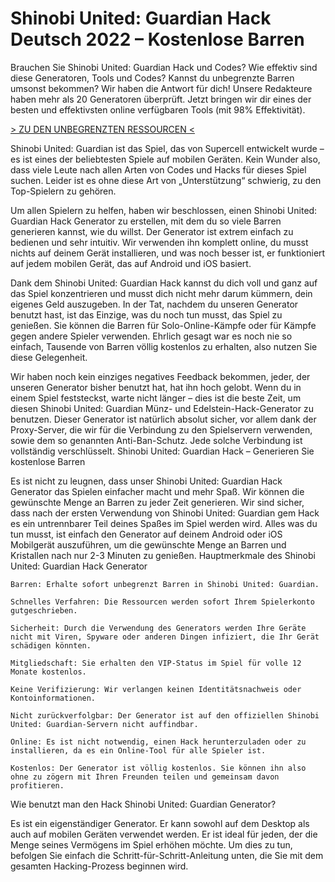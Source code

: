 # Shinobi United: Guardian Hack Deutsch 2022 – Kostenlose Barren
Brauchen Sie Shinobi United: Guardian Hack und Codes? Wie effektiv sind diese Generatoren, Tools und Codes? Kannst du unbegrenzte Barren umsonst bekommen? Wir haben die Antwort für dich! Unsere Redakteure haben mehr als 20 Generatoren überprüft. Jetzt bringen wir dir eines der besten und effektivsten online verfügbaren Tools (mit 98% Effektivität).

[> ZU DEN UNBEGRENZTEN RESSOURCEN <](https://gutespiele.top/shinobi-united-guardian-hack-deutsch-kostenlose-barren/)

Shinobi United: Guardian ist das Spiel, das von Supercell entwickelt wurde – es ist eines der beliebtesten Spiele auf mobilen Geräten. Kein Wunder also, dass viele Leute nach allen Arten von Codes und Hacks für dieses Spiel suchen. Leider ist es ohne diese Art von „Unterstützung“ schwierig, zu den Top-Spielern zu gehören.

Um allen Spielern zu helfen, haben wir beschlossen, einen Shinobi United: Guardian Hack Generator zu erstellen, mit dem du so viele Barren generieren kannst, wie du willst. Der Generator ist extrem einfach zu bedienen und sehr intuitiv. Wir verwenden ihn komplett online, du musst nichts auf deinem Gerät installieren, und was noch besser ist, er funktioniert auf jedem mobilen Gerät, das auf Android und iOS basiert.

Dank dem Shinobi United: Guardian Hack kannst du dich voll und ganz auf das Spiel konzentrieren und musst dich nicht mehr darum kümmern, dein eigenes Geld auszugeben. In der Tat, nachdem du unseren Generator benutzt hast, ist das Einzige, was du noch tun musst, das Spiel zu genießen. Sie können die Barren für Solo-Online-Kämpfe oder für Kämpfe gegen andere Spieler verwenden. Ehrlich gesagt war es noch nie so einfach, Tausende von Barren völlig kostenlos zu erhalten, also nutzen Sie diese Gelegenheit.


Wir haben noch kein einziges negatives Feedback bekommen, jeder, der unseren Generator bisher benutzt hat, hat ihn hoch gelobt. Wenn du in einem Spiel feststeckst, warte nicht länger – dies ist die beste Zeit, um diesen Shinobi United: Guardian Münz- und Edelstein-Hack-Generator zu benutzen. Dieser Generator ist natürlich absolut sicher, vor allem dank der Proxy-Server, die wir für die Verbindung zu den Spielservern verwenden, sowie dem so genannten Anti-Ban-Schutz. Jede solche Verbindung ist vollständig verschlüsselt.
​Shinobi United: Guardian Hack – Generieren Sie kostenlose Barren

Es ist nicht zu leugnen, dass unser Shinobi United: Guardian Hack Generator das Spielen einfacher macht und mehr Spaß. Wir können die gewünschte Menge an Barren zu jeder Zeit generieren. Wir sind sicher, dass nach der ersten Verwendung von Shinobi United: Guardian gem Hack es ein untrennbarer Teil deines Spaßes im Spiel werden wird.
Alles was du tun musst, ist einfach den Generator auf deinem Android oder iOS Mobilgerät auszuführen, um die gewünschte Menge an Barren und Kristallen nach nur 2-3 Minuten zu genießen.
​Hauptmerkmale des Shinobi United: Guardian Hack Generator

    Barren: Erhalte sofort unbegrenzt Barren in Shinobi United: Guardian.

    Schnelles Verfahren: Die Ressourcen werden sofort Ihrem Spielerkonto gutgeschrieben.

    Sicherheit: Durch die Verwendung des Generators werden Ihre Geräte nicht mit Viren, Spyware oder anderen Dingen infiziert, die Ihr Gerät schädigen könnten.

    Mitgliedschaft: Sie erhalten den VIP-Status im Spiel für volle 12 Monate kostenlos.

    Keine Verifizierung: Wir verlangen keinen Identitätsnachweis oder Kontoinformationen.

    Nicht zurückverfolgbar: Der Generator ist auf den offiziellen Shinobi United: Guardian-Servern nicht auffindbar.

    Online: Es ist nicht notwendig, einen Hack herunterzuladen oder zu installieren, da es ein Online-Tool für alle Spieler ist.

    Kostenlos: Der Generator ist völlig kostenlos. Sie können ihn also ohne zu zögern mit Ihren Freunden teilen und gemeinsam davon profitieren.

​Wie benutzt man den Hack Shinobi United: Guardian Generator?

Es ist ein eigenständiger Generator. Er kann sowohl auf dem Desktop als auch auf mobilen Geräten verwendet werden. Er ist ideal für jeden, der die Menge seines Vermögens im Spiel erhöhen möchte. Um dies zu tun, befolgen Sie einfach die Schritt-für-Schritt-Anleitung unten, die Sie mit dem gesamten Hacking-Prozess beginnen wird.
